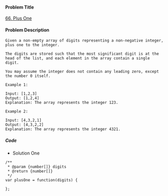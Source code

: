#### Problem Title
[66. Plus One](https://leetcode.com/problems/plus-one/)
#### Problem Description
```
Given a non-empty array of digits representing a non-negative integer, plus one to the integer.

The digits are stored such that the most significant digit is at the head of the list, and each element in the array contain a single digit.

You may assume the integer does not contain any leading zero, except the number 0 itself.

Example 1:

Input: [1,2,3]
Output: [1,2,4]
Explanation: The array represents the integer 123.

Example 2:

Input: [4,3,2,1]
Output: [4,3,2,2]
Explanation: The array represents the integer 4321.

```

##### Code

- Solution One
```
/**
 * @param {number[]} digits
 * @return {number[]}
 */
var plusOne = function(digits) {
    
};
```
